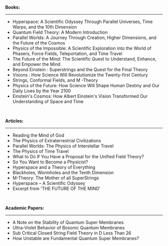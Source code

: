 
<p><strong>Books:</strong></p>
<hr>
<ul>
                                <li><a target="_blank" href="https://github.com/manjunath5496/Michio-Kaku-Books/blob/master/mik(1).rar" style="text-decoration:none;">Hyperspace: A Scientific Odyssey Through Parallel Universes, Time Warps, and the 10th Dimension </a></li>
  
<li><a target="_blank" href="https://github.com/manjunath5496/Michio-Kaku-Books/blob/master/mik(2).pdf" style="text-decoration:none;">Quantum Field Theory: A Modern Introduction </a></li>  
  
<li><a target="_blank" href="https://github.com/manjunath5496/Michio-Kaku-Books/blob/master/mik(3).pdf" style="text-decoration:none;">Parallel Worlds: A Journey Through Creation, Higher Dimensions, and the Future of the Cosmos</a></li>
                               
 <li><a target="_blank" href="https://github.com/manjunath5496/Michio-Kaku-Books/blob/master/mik(4).pdf" style="text-decoration:none;">Physics of the Impossible: A Scientific Exploration into the World of Phasers, Force Fields, Teleportation, and Time Travel</a></li>                              
<li><a target="_blank" href="https://github.com/manjunath5496/Michio-Kaku-Books/blob/master/mik(5).pdf" style="text-decoration:none;">The Future of the Mind: The Scientific Quest to Understand, Enhance, and Empower the Mind</a></li>
                                <li><a target="_blank" href="https://github.com/manjunath5496/Michio-Kaku-Books/blob/master/mik(6).pdf" style="text-decoration:none;">Beyond Einstein : Superstrings and the Quest for the Final Theory </a></li>
                <li><a target="_blank" href="https://github.com/manjunath5496/Michio-Kaku-Books/blob/master/mik(7).pdf" style="text-decoration:none;">Visions : How Science Will Revolutionize the Twenty-first Century </a></li>                                
                                
<li><a target="_blank" href="https://github.com/manjunath5496/Michio-Kaku-Books/blob/master/mik(8).pdf" style="text-decoration:none;">Strings, Conformal Fields, and M -Theory</a></li>

<li><a target="_blank" href="https://github.com/manjunath5496/Michio-Kaku-Books/blob/master/mik(9).pdf" style="text-decoration:none;">Physics of the Future: How Science Will Shape Human Destiny and Our Daily Lives by the Year 2100 </a></li>

<li><a target="_blank" href="https://github.com/manjunath5496/Michio-Kaku-Books/blob/master/mik(10).pdf" style="text-decoration:none;">Einstein's Cosmos: How Albert Einstein's Vision Transformed Our Understanding of Space and Time </a></li>

</ul>

</br>
<p><strong>Articles:</strong></p>
<hr>

<ul>
                                <li><a target="_blank" href="https://github.com/manjunath5496/Michio-Kaku-Books/blob/master/mik(11).pdf" style="text-decoration:none;">Reading the Mind of God </a></li>
  
<li><a target="_blank" href="https://github.com/manjunath5496/Michio-Kaku-Books/blob/master/mik(12).pdf" style="text-decoration:none;">The Physics of Extraterrestrial Civilizations</a></li>  
  
<li><a target="_blank" href="https://github.com/manjunath5496/Michio-Kaku-Books/blob/master/mik(13).pdf" style="text-decoration:none;">Parallel Worlds: The Physics of Interstellar Travel</a></li>
                               
 <li><a target="_blank" href="https://github.com/manjunath5496/Michio-Kaku-Books/blob/master/mik(14).pdf" style="text-decoration:none;">The Physics of Time Travel</a></li>                              
<li><a target="_blank" href="https://github.com/manjunath5496/Michio-Kaku-Books/blob/master/mik(15).pdf" style="text-decoration:none;">What to Do If You Have a Proposal for the Unified Field Theory?</a></li>
                                <li><a target="_blank" href="https://github.com/manjunath5496/Michio-Kaku-Books/blob/master/mik(16).pdf" style="text-decoration:none;">So You Want to Become a Physicist? </a></li>
                <li><a target="_blank" href="https://github.com/manjunath5496/Michio-Kaku-Books/blob/master/mik(17).pdf" style="text-decoration:none;">Hyperspace and a Theory of Everything</a></li>                                
                                
<li><a target="_blank" href="https://github.com/manjunath5496/Michio-Kaku-Books/blob/master/mik(18).pdf" style="text-decoration:none;">Blackholes, Wormholes and the Tenth Dimension</a></li>

<li><a target="_blank" href="https://github.com/manjunath5496/Michio-Kaku-Books/blob/master/mik(19).pdf" style="text-decoration:none;">M-Theory: The Mother of all SuperStrings </a></li>

<li><a target="_blank" href="https://github.com/manjunath5496/Michio-Kaku-Books/blob/master/mik(20).pdf" style="text-decoration:none;">Hyperspace – A Scientific Odyssey </a></li>


<li><a target="_blank" href="https://github.com/manjunath5496/Michio-Kaku-Books/blob/master/mik(21).pdf" style="text-decoration:none;">Excerpt from 'THE FUTURE OF THE MIND' </a></li>

</ul>

</br>
<p><strong>Academic Papers:</strong></p>
<hr>

<ul>
                                <li><a target="_blank" href="https://github.com/manjunath5496/Michio-Kaku-Books/blob/master/mik(22).pdf" style="text-decoration:none;">A Note on the Stability of Quantum Super Membranes </a></li>
  
<li><a target="_blank" href="https://github.com/manjunath5496/Michio-Kaku-Books/blob/master/mik(23).pdf" style="text-decoration:none;">Ultra-Violet Behavior of Bosonic Quantum Membranes</a></li>  
  
<li><a target="_blank" href="https://github.com/manjunath5496/Michio-Kaku-Books/blob/master/mik(24).pdf" style="text-decoration:none;">Sub Critical Closed String Field Theory in D Less Than 26</a></li>
                               
 <li><a target="_blank" href="https://github.com/manjunath5496/Michio-Kaku-Books/blob/master/mik(25).pdf" style="text-decoration:none;">How Unstable are Fundamental Quantum Super Membranes?</a></li>  
 
 </ul>

